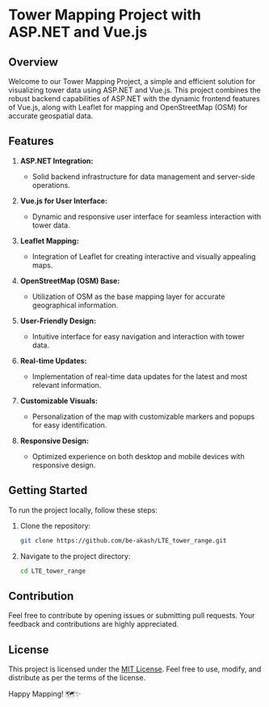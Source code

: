 # Tower Mapping Project with ASP.NET and Vue.js

## Overview

Welcome to our Tower Mapping Project, a simple and efficient solution for visualizing tower data using ASP.NET and Vue.js. This project combines the robust backend capabilities of ASP.NET with the dynamic frontend features of Vue.js, along with Leaflet for mapping and OpenStreetMap (OSM) for accurate geospatial data.

## Features

1. **ASP.NET Integration:**
   - Solid backend infrastructure for data management and server-side operations.

2. **Vue.js for User Interface:**
   - Dynamic and responsive user interface for seamless interaction with tower data.

3. **Leaflet Mapping:**
   - Integration of Leaflet for creating interactive and visually appealing maps.

4. **OpenStreetMap (OSM) Base:**
   - Utilization of OSM as the base mapping layer for accurate geographical information.

5. **User-Friendly Design:**
   - Intuitive interface for easy navigation and interaction with tower data.

6. **Real-time Updates:**
   - Implementation of real-time data updates for the latest and most relevant information.

7. **Customizable Visuals:**
   - Personalization of the map with customizable markers and popups for easy identification.

8. **Responsive Design:**
   - Optimized experience on both desktop and mobile devices with responsive design.

## Getting Started

To run the project locally, follow these steps:

1. Clone the repository:

   ```bash
   git clone https://github.com/be-akash/LTE_tower_range.git
   ```

2. Navigate to the project directory:

   ```bash
   cd LTE_tower_range
   ```


## Contribution

Feel free to contribute by opening issues or submitting pull requests. Your feedback and contributions are highly appreciated.

## License

This project is licensed under the [MIT License](LICENSE). Feel free to use, modify, and distribute as per the terms of the license.

Happy Mapping! 🗺️✨
